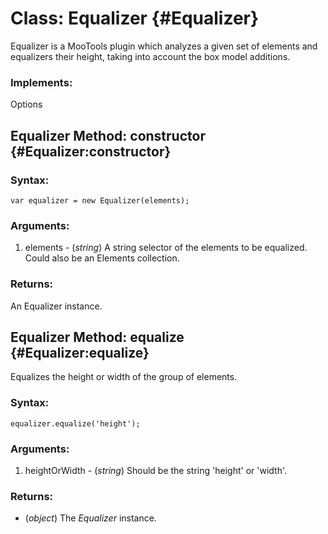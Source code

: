 Class: Equalizer {#Equalizer}
=========================================

Equalizer is a MooTools plugin which analyzes a given set of elements and equalizers their height, taking into account the box model additions.

### Implements:

Options


Equalizer Method: constructor {#Equalizer:constructor}
-------------------------------------------------------------------


### Syntax:

	var equalizer = new Equalizer(elements);

### Arguments:

1. elements - (*string*) A string selector of the elements to be equalized.  Could also be an Elements collection.

### Returns:

An Equalizer instance.


Equalizer Method: equalize {#Equalizer:equalize}
---------------------------------------------------------------------

Equalizes the height or width of the group of elements.

### Syntax:

	equalizer.equalize('height');

### Arguments:

1. heightOrWidth - (*string*) Should be the string 'height' or 'width'.

### Returns:

* (*object*) The *Equalizer* instance.